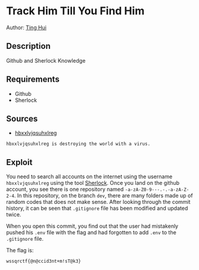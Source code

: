 # Track Him Till You Find Him
Author: [Ting Hui](https://github.com/ChanTingHui)

## Description

Github and Sherlock Knowledge

## Requirements 

- Github
- Sherlock

## Sources

- [hbxxlvjqsuhxlreg](https://github.com/hbxxlvjqsuhxlreg)


```
hbxxlvjqsuhxlreg is destroying the world with a virus.
```


## Exploit

You need to search all accounts on the internet using the username `hbxxlvjqsuhxlreg` using the tool [Sherlock](https://github.com/sherlock-project/sherlock). Once you land on the github account, you see there is one repository named `-a-zA-Z0-9---.-.-a-zA-Z-2-4`. In this repository, on the branch `dev`, there are many folders made up of random codes that does not make sense. After looking through the commit history, it can be seen that  `.gitignore` file has been modified and updated twice. 
<br />

When you open this commit, you find out that the user had mistakenly pushed his `.env` file with the flag and had forgotten to add `.env` to the `.gitignore` file. 
<br />


The flag is:

```
wssqrctf{@n@ccid3nt+m!sT@k3}
```
